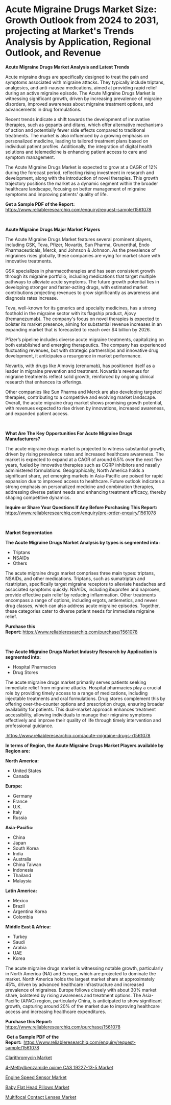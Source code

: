 <p><h1>Acute Migraine Drugs Market Size: Growth Outlook from 2024 to 2031, projecting at Market's Trends Analysis by Application, Regional Outlook, and Revenue</h1></p><p><strong>Acute Migraine Drugs Market Analysis and Latest Trends</strong></p>
<p><p>Acute migraine drugs are specifically designed to treat the pain and symptoms associated with migraine attacks. They typically include triptans, analgesics, and anti-nausea medications, aimed at providing rapid relief during an active migraine episode. The Acute Migraine Drugs Market is witnessing significant growth, driven by increasing prevalence of migraine disorders, improved awareness about migraine treatment options, and advancements in drug formulations.</p><p>Recent trends indicate a shift towards the development of innovative therapies, such as gepants and ditans, which offer alternative mechanisms of action and potentially fewer side effects compared to traditional treatments. The market is also influenced by a growing emphasis on personalized medicine, leading to tailored treatment plans based on individual patient profiles. Additionally, the integration of digital health solutions and telemedicine is enhancing patient access to care and symptom management.</p><p>The Acute Migraine Drugs Market is expected to grow at a CAGR of 12% during the forecast period, reflecting rising investment in research and development, along with the introduction of novel therapies. This growth trajectory positions the market as a dynamic segment within the broader healthcare landscape, focusing on better management of migraine symptoms and improving patients' quality of life.</p></p>
<p><strong>Get a Sample PDF of the Report:&nbsp;</strong> <a href="https://www.reliableresearchiq.com/enquiry/request-sample/1561078">https://www.reliableresearchiq.com/enquiry/request-sample/1561078</a></p>
<p>&nbsp;</p>
<p><strong>Acute Migraine Drugs Major Market Players</strong></p>
<p><p>The Acute Migraine Drugs Market features several prominent players, including GSK, Teva, Pfizer, Novartis, Sun Pharma, Grunenthal, Endo Pharmaceuticals, Merck, and Johnson & Johnson. As the prevalence of migraines rises globally, these companies are vying for market share with innovative treatments.</p><p>GSK specializes in pharmacotherapies and has seen consistent growth through its migraine portfolio, including medications that target multiple pathways to alleviate acute symptoms. The future growth potential lies in developing stronger and faster-acting drugs, with estimated market contributions projecting revenues to grow significantly as awareness and diagnosis rates increase.</p><p>Teva, well-known for its generics and specialty medicines, has a strong foothold in the migraine sector with its flagship product, Ajovy (fremanezumab). The company's focus on novel therapies is expected to bolster its market presence, aiming for substantial revenue increases in an expanding market that is forecasted to reach over $4 billion by 2026.</p><p>Pfizer’s pipeline includes diverse acute migraine treatments, capitalizing on both established and emerging therapeutics. The company has experienced fluctuating revenues, but with strategic partnerships and innovative drug development, it anticipates a resurgence in market performance.</p><p>Novartis, with drugs like Aimovig (erenumab), has positioned itself as a leader in migraine prevention and treatment. Novartis's revenues for migraine treatments reflect solid growth, reinforced by ongoing clinical research that enhances its offerings.</p><p>Other companies like Sun Pharma and Merck are also developing targeted therapies, contributing to a competitive and evolving market landscape. Overall, the acute migraine drug market shows promising growth potential, with revenues expected to rise driven by innovations, increased awareness, and expanded patient access.</p></p>
<p>&nbsp;</p>
<p><strong>What Are The Key Opportunities For Acute Migraine Drugs Manufacturers?</strong></p>
<p><p>The acute migraine drugs market is projected to witness substantial growth, driven by rising prevalence rates and increased healthcare awareness. The market is expected to expand at a CAGR of around 6.5% over the next five years, fueled by innovative therapies such as CGRP inhibitors and nasally administered formulations. Geographically, North America holds a significant share, yet emerging markets in Asia-Pacific are poised for rapid expansion due to improved access to healthcare. Future outlook indicates a strong emphasis on personalized medicine and combination therapies, addressing diverse patient needs and enhancing treatment efficacy, thereby shaping competitive dynamics.</p></p>
<p><strong>Inquire or Share Your Questions If Any Before Purchasing This Report:</strong> <a href="https://www.reliableresearchiq.com/enquiry/pre-order-enquiry/1561078">https://www.reliableresearchiq.com/enquiry/pre-order-enquiry/1561078</a></p>
<p>&nbsp;</p>
<p><strong>Market Segmentation</strong></p>
<p><strong>The Acute Migraine Drugs Market Analysis by types is segmented into:</strong></p>
<p><ul><li>Triptans</li><li>NSAIDs</li><li>Others</li></ul></p>
<p><p>The acute migraine drugs market comprises three main types: triptans, NSAIDs, and other medications. Triptans, such as sumatriptan and rizatriptan, specifically target migraine receptors to alleviate headaches and associated symptoms quickly. NSAIDs, including ibuprofen and naproxen, provide effective pain relief by reducing inflammation. Other treatments encompass a range of options, including ergots, antiemetics, and newer drug classes, which can also address acute migraine episodes. Together, these categories cater to diverse patient needs for immediate migraine relief.</p></p>
<p><strong>Purchase this Report:&nbsp;</strong><a href="https://www.reliableresearchiq.com/purchase/1561078">https://www.reliableresearchiq.com/purchase/1561078</a></p>
<p>&nbsp;</p>
<p><strong>The Acute Migraine Drugs Market Industry Research by Application is segmented into:</strong></p>
<p><ul><li>Hospital Pharmacies</li><li>Drug Stores</li></ul></p>
<p><p>The acute migraine drugs market primarily serves patients seeking immediate relief from migraine attacks. Hospital pharmacies play a crucial role by providing timely access to a range of medications, including injectable treatments and oral formulations. Drug stores complement this by offering over-the-counter options and prescription drugs, ensuring broader availability for patients. This dual-market approach enhances treatment accessibility, allowing individuals to manage their migraine symptoms effectively and improve their quality of life through timely intervention and professional guidance.</p></p>
<p><a href="https://www.reliableresearchiq.com/acute-migraine-drugs-r1561078">&nbsp;https://www.reliableresearchiq.com/acute-migraine-drugs-r1561078</a></p>
<p><strong>In terms of Region, the Acute Migraine Drugs Market Players available by Region are:</strong></p>
<p>
    <p> <strong> North America: </strong>
        <ul>
            <li>United States</li>
            <li>Canada</li>
        </ul>
        </p> 
    <p> <strong> Europe: </strong>
        <ul>
            <li>Germany</li>
            <li>France</li>
            <li>U.K.</li>
            <li>Italy</li>
            <li>Russia</li>
        </ul>
        </p> 
    <p> <strong> Asia-Pacific: </strong>
        <ul>
            <li>China</li>
            <li>Japan</li>
            <li>South Korea</li>
            <li>India</li>
            <li>Australia</li>
            <li>China Taiwan</li>
            <li>Indonesia</li>
            <li>Thailand</li>
            <li>Malaysia</li>
        </ul>
        </p> 
    <p> <strong> Latin America: </strong>
        <ul>
            <li>Mexico</li>
            <li>Brazil</li>
            <li>Argentina Korea</li>
            <li>Colombia</li>
        </ul>
        </p> 
    <p> <strong> Middle East & Africa: </strong>
        <ul>
            <li>Turkey</li>
            <li>Saudi</li>
            <li>Arabia</li>
            <li>UAE</li>
            <li>Korea</li>
        </ul>
    </p>
    </p>
<p><p>The acute migraine drugs market is witnessing notable growth, particularly in North America (NA) and Europe, which are projected to dominate the market. North America holds the largest market share at approximately 45%, driven by advanced healthcare infrastructure and increased prevalence of migraines. Europe follows closely with about 30% market share, bolstered by rising awareness and treatment options. The Asia-Pacific (APAC) region, particularly China, is anticipated to show significant growth, capturing around 20% of the market due to improving healthcare access and increasing healthcare expenditures.</p></p>
<p><strong>Purchase this Report: </strong><a href="https://www.reliableresearchiq.com/purchase/1561078">https://www.reliableresearchiq.com/purchase/1561078</a></p>
<p>&nbsp;<strong>Get a Sample PDF of the Report:&nbsp;&nbsp;</strong><a href="https://www.reliableresearchiq.com/enquiry/request-sample/1561078">https://www.reliableresearchiq.com/enquiry/request-sample/1561078</a></p>
<p><strong></strong></p>
<p><p><a href="https://www.linkedin.com/pulse/strategic-market-insights-global-clarithromycin-2024-2031-k4n7e?trackingId=9Xck9wstTGyPBOuWxqsP%2Fw%3D%3D">Clarithromycin Market</a></p><p><a href="https://medium.com/@samiltonbetty/future-trajectory-of-the-4-methylbenzamide-oxime-cas-19227-13-5-market-emerging-market-trends-and-ec8e2baba0b4?postPublishedType=repub">4-Methylbenzamide oxime CAS 19227-13-5 Market</a></p><p><a href="https://www.linkedin.com/pulse/strategic-roadmap-success-global-engine-speed-sensor-ya5se?trackingId=GoQYW1DdQve1U%2BOuaX1R9g%3D%3D">Engine Speed Sensor Market</a></p><p><a href="https://medium.com/@samiltonbetty/global-baby-flat-head-pillows-market-analysis-key-market-trends-and-future-projections-2024-c91928e1600c?postPublishedType=repub">Baby Flat Head Pillows Market</a></p><p><a href="https://issuu.com/reportprime-2/docs/multifocal-contact-lenses-market-si_8a425d387e319b">Multifocal Contact Lenses Market</a></p></p>